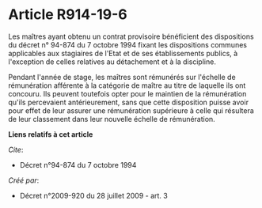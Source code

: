 # Article R914-19-6

Les maîtres ayant obtenu un contrat provisoire bénéficient des dispositions du décret n° 94-874 du 7 octobre 1994 fixant les
dispositions communes applicables aux stagiaires de l'Etat et de ses établissements publics, à l'exception de celles
relatives au détachement et à la discipline. 

Pendant l'année de stage, les maîtres sont rémunérés sur l'échelle de rémunération afférente à la catégorie de maître au
titre de laquelle ils ont concouru. Ils peuvent toutefois opter pour le maintien de la rémunération qu'ils percevaient
antérieurement, sans que cette disposition puisse avoir pour effet de leur assurer une rémunération supérieure à celle qui
résultera de leur classement dans leur nouvelle échelle de rémunération.

**Liens relatifs à cet article**

_Cite_:

  - Décret n°94-874 du 7 octobre 1994

_Créé par_:

  - Décret n°2009-920 du 28 juillet 2009 - art. 3
